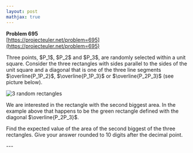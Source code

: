 ```yaml
---
layout: post
mathjax: true
---
```

**Problem 695**  
[https://projecteuler.net/problem=695](https://projecteuler.net/problem=695)

<p>Three points, $P_1$, $P_2$ and $P_3$, are randomly selected within a unit square. Consider the three rectangles with sides parallel to the sides of the unit square and a diagonal that is one of the three line segments $\overline{P_1P_2}$, $\overline{P_1P_3}$ or $\overline{P_2P_3}$ (see picture below).</p>

<div class="center">
<img src="project/images/p695_randrect.png" alt="3 random rectangles" />
</div>

<p>We are interested in the rectangle with the second biggest area. In the example above that happens to be the green rectangle defined with the diagonal $\overline{P_2P_3}$.</p>

<p>Find the expected value of the area of the second biggest of the three rectangles. Give your answer rounded to 10 digits after the decimal point.</p>
---
